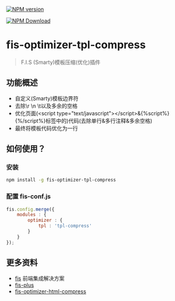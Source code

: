 [![NPM version](https://badge.fury.io/js/fis-optimizer-tpl-compress.png)](http://badge.fury.io/js/fis-optimizer-tpl-compress)

[![NPM Download](https://nodei.co/npm-dl/fis-optimizer-tpl-compress.png?months=1)](https://www.npmjs.org/package/fis-optimizer-tpl-compress)

# fis-optimizer-tpl-compress
>F.I.S (Smarty)模板压缩(优化)插件

## 功能概述

* 自定义(Smarty)模板边界符
* 去除\r \n \t以及多余的空格
* 优化页面(&lt;script type="text/javascript"&gt;&lt;/script&gt;&{%script%}{%/script%}标签中的)代码(去除单行&多行注释&多余空格)
* 最终将模板代码优化为一行

## 如何使用？

### 安装

```bash
npm install -g fis-optimizer-tpl-compress
```

### 配置 fis-conf.js

```javascript
fis.config.merge({
    modules : {
        optimizer : {
            tpl : 'tpl-compress'
        }
    }
});
```
## 更多资料

* [fis](https://github.com/fex-team/fis) 前端集成解决方案
* [fis-plus](https://github.com/fex-team/fis-plus)
* [fis-optimizer-html-compress](https://github.com/pianist829/fis-optimizer-html-compress)
